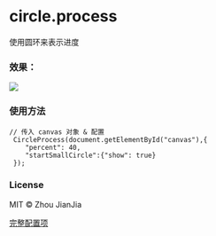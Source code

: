 # circle.process
使用圆环来表示进度

### 效果：

![](https://raw.githubusercontent.com/xiansin/circle.process/master/res/GIF.gif)

### 使用方法

	// 传入 canvas 对象 & 配置
	 CircleProcess(document.getElementById("canvas"),{
	    "percent": 40,
        "startSmallCircle":{"show": true}
     });
	
### License
MIT © Zhou JianJia

[完整配置项](https://github.com/xiansin/circle.process/blob/master/res/config.json "完整配置项")
